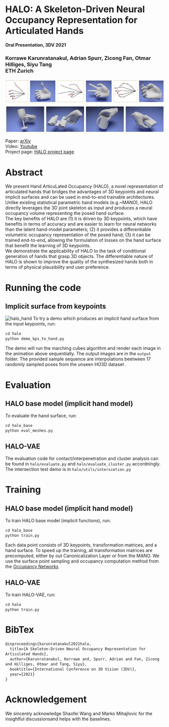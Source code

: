# HALO: A Skeleton-Driven Neural Occupancy Representation for Articulated Hands
**Oral Presentation, 3DV 2021**

### Korrawe Karunratanakul, Adrian Spurr, Zicong Fan, Otmar Hilliges, Siyu Tang  <br/>  ETH Zurich

![halo_teaser](/assets/teaser.jpg "HALO teaser")

Paper: [arXiv](https://arxiv.org/abs/2109.11399) <br/>
Video: [Youtube](http://www.youtube.com/watch?feature=player_embedded&v=QBiAN8Bobuc) <br/>
Project page: [HALO project page](https://korrawe.github.io/HALO/HALO.html) <br/>



# Abstract
We present Hand ArticuLated Occupancy (HALO), a novel representation of articulated hands that bridges the advantages of 3D keypoints and neural implicit surfaces and can be used in end-to-end trainable architectures. Unlike existing statistical parametric hand models (e.g.~MANO), HALO directly leverages the 3D joint skeleton as input and produces a neural occupancy volume representing the posed hand surface.  
The key benefits of HALO are
(1) it is driven by 3D keypoints, which have benefits in terms of accuracy and are easier to learn for neural networks than the latent hand-model parameters;
(2) it provides a differentiable volumetric occupancy representation of the posed hand;
(3) it can be trained end-to-end, allowing the formulation of losses on the hand surface that benefit the learning of 3D keypoints.  
We demonstrate the applicability of HALO to the task of conditional generation of hands that grasp 3D objects. The differentiable nature of HALO is shown to improve the quality of the synthesized hands both in terms of physical plausibility and user preference. 

# Running the code

## Implicit surface from keypoints
![halo_hand](/assets/halo_hand.gif "HALO teaser")
To try a demo which produces an implicit hand surface from the input keypoints, run:
```
cd halo
python demo_kps_to_hand.py
```
The demo will run the marching cubes algorithm and render each image in the animation above sequentially. The output images are in the ```output``` folder. The provided sample sequence are interpolations beetween 17 randomly sampled poses from the unseen HO3D dataset  .


# Evaluation
## HALO base model (implicit hand model)
To evaluate the hand surface, run:
```
cd halo_base
python eval_meshes.py
```


## HALO-VAE
The evaluation code for contact/interpenetration and cluster analysis can be found in ```halo/evaluate.py``` and ```halo/evaluate_cluster.py``` accordningly. The intersection test demo is in ```halo/utils/interscetion.py```

# Training
## HALO base model (implicit hand model)
To train HALO base model (implicit functions), run:
```
cd halo_base
python train.py
```
Each data point consists of 3D keypoints, transformation matrices, and a hand surface. To speed up the training, all transformation matrices are precomputed, either by out Canonicalization Layer or from the MANO.
We use the surface point sampling and occupancy computation method from the [Occupancy Networks](https://github.com/autonomousvision/occupancy_networks)


## HALO-VAE
To train HALO-VAE, run:
```
cd halo
python train.py
```

# BibTex
```
@inproceedings{karunratanakul2021halo,
  title={A Skeleton-Driven Neural Occupancy Representation for Articulated Hands},
  author={Karunratanakul, Korrawe and, Spurr, Adrian and Fan, Zicong and Hilliges, Otmar and Tang, Siyu},
  booktitle={International Conference on 3D Vision (3DV)},
  year={2021}
}
```

# Acknowledgement
We  sincerely  acknowledge  Shaofei Wang and Marko Mihajlovic for the insightful discussionsand helps with the baselines.
